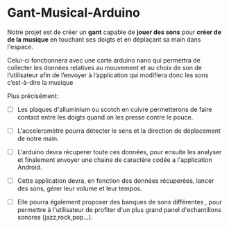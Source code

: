 # Gant-Musical-Arduino
Notre projet est de créer un __gant__ capable de __jouer des sons__ pour __créer de de la musique__ en touchant ses doigts et en déplaçant sa main dans l'espace.

Celui-ci fonctionnera avec une carte arduino nano qui permettra de collecter les données relatives au mouvement et au choix de son de l’utilisateur afin de l’envoyer à l’application qui modifiera donc les sons c’est-à-dire la musique

Plus précisément:  
  - [ ] Les plaques d'alluminium ou scotch en cuivre permetterons de faire contact entre les doigts quand on les presse contre le pouce.  
  - [ ] L'acceleromètre pourra détecter le sens et la direction de déplacement de notre main. 
  - [ ] L'arduino devra récuperer toute ces données, pour ensuite les analyser et finalement envoyer une chaine de caractère codée a l'application Android.  
  - [ ] Cette application devra, en fonction des données récuperées, lancer des sons, gérer leur volume et leur tempos.  
  - [ ] Elle pourra également proposer des banques de sons différentes , pour permettre à l'utilisateur de profiter d'un plus grand panel d'echantillons sonores (jazz,rock,pop...).

